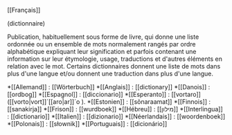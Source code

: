 [[Français]]

(dictionnaire)

Publication, habituellement sous forme de livre, qui donne une liste ordonnée ou un ensemble de mots normalement rangés par ordre alphabétique expliquant leur signification et parfois contenant une information sur leur étymologie, usage, traductions et d'autres éléments en relation avec le mot. Certains dictionnaires donnent une liste de mots dans plus d'une langue et/ou donnent une traduction dans plus d'une langue.  

*[[Allemand]] : [[Wörterbuch]]
*[[Anglais]] : [[dictionary]]
*[[Danois]] : [[ordbog]]
*[[Espagnol]] : [[diccionario]]
*[[Esperanto]] : [[vortaro]] ([[vorto|vort]]´[[aro|ar]]´o ).
*[[Estonien]] : [[sõnaraamat]]
*[[Finnois]] : [[sanakirja]]
*[[Frison]] : [[wurdboek]]
*[[Hébreu]] : [[מילון]]
*[[Interlingua]] : [[dictionario]]
*[[Italien]] : [[dizionario]]
*[[Néerlandais]] : [[woordenboek]]
*[[Polonais]] : [[słownik]]
*[[Portuguais]] : [[dicionário]]